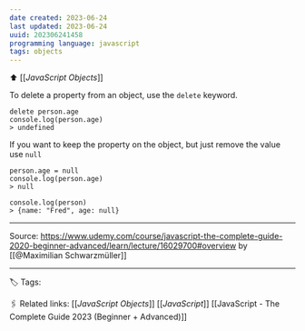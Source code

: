 ```yaml
---
date created: 2023-06-24
last updated: 2023-06-24
uuid: 202306241458
programming language: javascript
tags: objects
---
```

⬆  [[_JavaScript Objects_]]

To delete a property from an object, use the `delete` keyword.
```
delete person.age
console.log(person.age)
> undefined
```

If you  want to keep the property on the object, but just remove the value use `null`
```
person.age = null
console.log(person.age)
> null

console.log(person)
> {name: "Fred", age: null}
```
---

Source: https://www.udemy.com/course/javascript-the-complete-guide-2020-beginner-advanced/learn/lecture/16029700#overview by [[@Maximilian Schwarzmüller]]

---
🏷 Tags: 

🖇 Related links:
[[_JavaScript Objects_]]
[[_JavaScript_]]
[[JavaScript - The Complete Guide 2023 (Beginner + Advanced)]]

